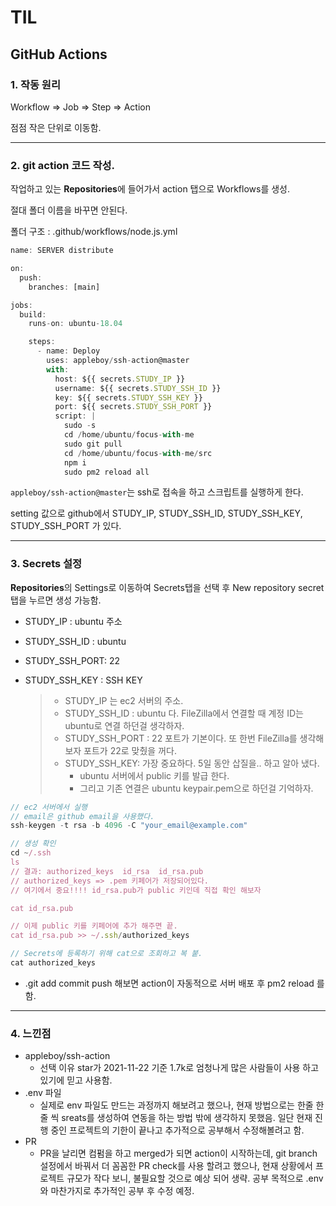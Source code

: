 # TIL

## GitHub Actions

### 1. 작동 원리

Workflow ⇒ Job ⇒ Step ⇒ Action

점점 작은 단위로 이동함.

---

### 2. git action 코드 작성.

작업하고 있는 **Repositories**에 들어가서 action 탭으로 Workflows를 생성.

절대 폴더 이름을 바꾸면 안된다.

폴더 구조 : .github/workflows/node.js.yml

```jsx
name: SERVER distribute

on:
  push:
    branches: [main]

jobs:
  build:
    runs-on: ubuntu-18.04

    steps:
      - name: Deploy
        uses: appleboy/ssh-action@master
        with:
          host: ${{ secrets.STUDY_IP }}
          username: ${{ secrets.STUDY_SSH_ID }}
          key: ${{ secrets.STUDY_SSH_KEY }}
          port: ${{ secrets.STUDY_SSH_PORT }}
          script: |
            sudo -s
            cd /home/ubuntu/focus-with-me
            sudo git pull
            cd /home/ubuntu/focus-with-me/src
            npm i
            sudo pm2 reload all
```

`appleboy/ssh-action@master`는 ssh로 접속을 하고 스크립트를 실행하게 한다.

setting 값으로 github에서 STUDY_IP, STUDY_SSH_ID, STUDY_SSH_KEY, STUDY_SSH_PORT 가 있다.

---

### 3. Secrets 설정

**Repositories**의 Settings로 이동하여 Secrets탭을 선택 후 New repository secret 탭을 누르면 생성 가능함.

- STUDY_IP : ubuntu 주소
- STUDY_SSH_ID : ubuntu
- STUDY_SSH_PORT: 22
- STUDY_SSH_KEY : SSH KEY

  > - STUDY_IP 는 ec2 서버의 주소.
  > - STUDY_SSH_ID : ubuntu 다. FileZilla에서 연결할 때 계정 ID는 ubuntu로 연결 하던걸 생각하자.
  > - STUDY_SSH_PORT : 22 포트가 기본이다. 또 한번 FileZilla를 생각해 보자 포트가 22로 맞췄을 꺼다.
  > - STUDY_SSH_KEY:
  >   가장 중요하다. 5일 동안 삽질을.. 하고 알아 냈다.
  >   - ubuntu 서버에서 public 키를 발급 한다.
  >   - 그리고 기존 연결은 ubuntu keypair.pem으로 하던걸 기억하자.

```jsx
// ec2 서버에서 실행
// email은 github email을 사용했다.
ssh-keygen -t rsa -b 4096 -C "your_email@example.com"

// 생성 확인
cd ~/.ssh
ls
// 결과: authorized_keys  id_rsa  id_rsa.pub
// authorized_keys => .pem 키페어가 저장되어있다.
// 여기에서 중요!!!! id_rsa.pub가 public 키인데 직접 확인 해보자

cat id_rsa.pub

// 이제 public 키를 키페어에 추가 해주면 끝.
cat id_rsa.pub >> ~/.ssh/authorized_keys

// Secrets에 등록하기 위해 cat으로 조회하고 복 붙.
cat authorized_keys
```

- .git add commit push
  해보면 action이 자동적으로 서버 배포 후 pm2 reload 를 함.

---

### 4. 느낀점

- appleboy/ssh-action
  - 선택 이유
    star가 2021-11-22 기준 1.7k로 엄청나게 많은 사람들이 사용 하고 있기에 믿고 사용함.
- .env 파일
  - 실제로 env 파일도 만드는 과정까지 해보려고 했으나, 현재 방법으로는 한줄 한줄 씩 sreats를 생성하여 연동을 하는 방법 밖에 생각하지 못했음. 일단 현재 진행 중인 프로젝트의 기한이 끝나고 추가적으로 공부해서 수정해볼려고 함.
- PR
  - PR을 날리면 컴펌을 하고 merged가 되면 action이 시작하는데, git branch 설정에서 바꿔서 더 꼼꼼한 PR check를 사용 할려고 했으나, 현재 상황에서 프로젝트 규모가 작다 보니, 불필요할 것으로 예상 되어 생략. 공부 목적으로 .env와 마찬가지로 추가적인 공부 후 수정 예정.
